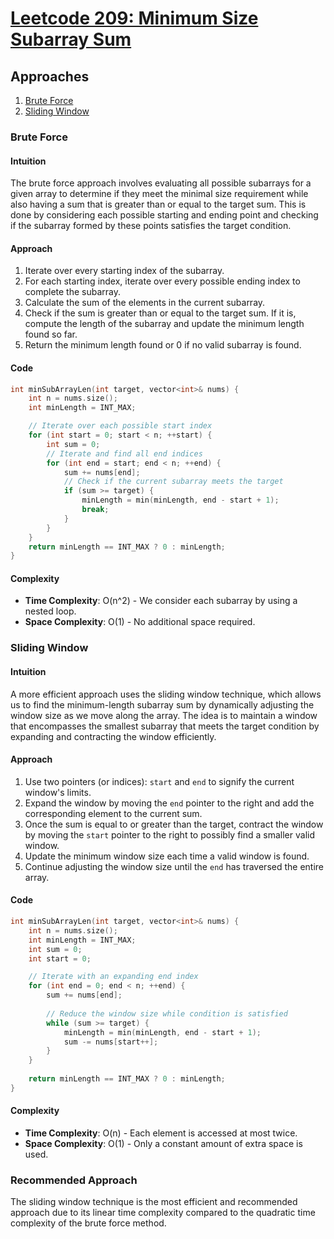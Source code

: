 # [Leetcode 209: Minimum Size Subarray Sum](https://leetcode.com/problems/minimum-size-subarray-sum/)

## Approaches
1. [Brute Force](#brute-force)
2. [Sliding Window](#sliding-window)

### Brute Force

#### Intuition
The brute force approach involves evaluating all possible subarrays for a given array to determine if they meet the minimal size requirement while also having a sum that is greater than or equal to the target sum. This is done by considering each possible starting and ending point and checking if the subarray formed by these points satisfies the target condition.

#### Approach
1. Iterate over every starting index of the subarray.
2. For each starting index, iterate over every possible ending index to complete the subarray.
3. Calculate the sum of the elements in the current subarray.
4. Check if the sum is greater than or equal to the target sum. If it is, compute the length of the subarray and update the minimum length found so far.
5. Return the minimum length found or 0 if no valid subarray is found.

#### Code
```cpp
int minSubArrayLen(int target, vector<int>& nums) {
    int n = nums.size();
    int minLength = INT_MAX;

    // Iterate over each possible start index
    for (int start = 0; start < n; ++start) {
        int sum = 0;
        // Iterate and find all end indices
        for (int end = start; end < n; ++end) {
            sum += nums[end];
            // Check if the current subarray meets the target
            if (sum >= target) {
                minLength = min(minLength, end - start + 1);
                break;
            }
        }
    }
    return minLength == INT_MAX ? 0 : minLength;
}
```

#### Complexity
- **Time Complexity**: O(n^2) - We consider each subarray by using a nested loop.
- **Space Complexity**: O(1) - No additional space required.

### Sliding Window

#### Intuition
A more efficient approach uses the sliding window technique, which allows us to find the minimum-length subarray sum by dynamically adjusting the window size as we move along the array. The idea is to maintain a window that encompasses the smallest subarray that meets the target condition by expanding and contracting the window efficiently.

#### Approach
1. Use two pointers (or indices): `start` and `end` to signify the current window's limits.
2. Expand the window by moving the `end` pointer to the right and add the corresponding element to the current sum.
3. Once the sum is equal to or greater than the target, contract the window by moving the `start` pointer to the right to possibly find a smaller valid window.
4. Update the minimum window size each time a valid window is found.
5. Continue adjusting the window size until the `end` has traversed the entire array.

#### Code
```cpp
int minSubArrayLen(int target, vector<int>& nums) {
    int n = nums.size();
    int minLength = INT_MAX;
    int sum = 0;
    int start = 0;

    // Iterate with an expanding end index
    for (int end = 0; end < n; ++end) {
        sum += nums[end];
        
        // Reduce the window size while condition is satisfied
        while (sum >= target) {
            minLength = min(minLength, end - start + 1);
            sum -= nums[start++];
        }
    }
    
    return minLength == INT_MAX ? 0 : minLength;
}
```

#### Complexity
- **Time Complexity**: O(n) - Each element is accessed at most twice.
- **Space Complexity**: O(1) - Only a constant amount of extra space is used.

### Recommended Approach
The sliding window technique is the most efficient and recommended approach due to its linear time complexity compared to the quadratic time complexity of the brute force method.

